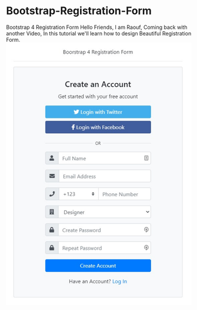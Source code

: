 # Bootstrap-Registration-Form
Bootstrap 4 Registration Form
Hello Friends, I am Raouf, Coming back with another Video, In this tutorial we'll learn how to design Beautiful Registration Form.
![](JSFiddle_Code_Playground.jpg)
